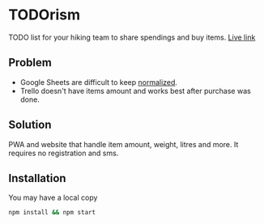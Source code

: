 # TODOrism

TODO list for your hiking team to share spendings and buy items.
[Live link](http://todorism.netlify.app)

## Problem

- Google Sheets are difficult to keep [normalized](https://en.wikipedia.org/wiki/Database_normalization).
- Trello doesn't have items amount and works best after purchase was done.

## Solution

PWA and website that handle item amount, weight, litres and more. It requires no registration and sms.

## Installation

You may have a local copy

```bash
npm install && npm start
```
